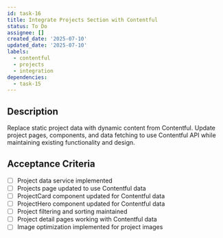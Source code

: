 ```yaml
---
id: task-16
title: Integrate Projects Section with Contentful
status: To Do
assignee: []
created_date: '2025-07-10'
updated_date: '2025-07-10'
labels:
  - contentful
  - projects
  - integration
dependencies:
  - task-15
---
```


## Description

Replace static project data with dynamic content from Contentful. Update project pages, components, and data fetching to use Contentful API while maintaining existing functionality and design.

## Acceptance Criteria

- [ ] Project data service implemented
- [ ] Projects page updated to use Contentful data
- [ ] ProjectCard component updated for Contentful data
- [ ] ProjectHero component updated for Contentful data
- [ ] Project filtering and sorting maintained
- [ ] Project detail pages working with Contentful data
- [ ] Image optimization implemented for project images
